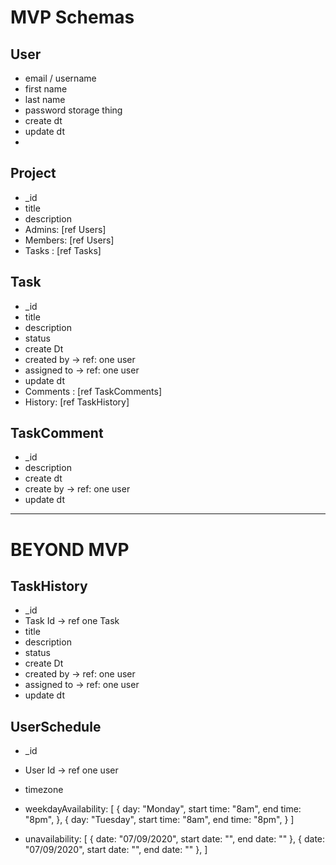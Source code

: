 # MVP Schemas
## User
* email / username
* first name
* last name
* password storage thing
* create dt
* update dt
* 


## Project
* _id
* title
* description
* Admins: [ref Users]
* Members: [ref Users]
* Tasks : [ref Tasks]



## Task
* _id
* title  
* description
* status
* create Dt
* created by -> ref: one user
* assigned to -> ref: one user
* update dt
* Comments : [ref TaskComments]
* History: [ref TaskHistory]


## TaskComment
* _id
* description
* create dt
* create by -> ref: one user
* update dt



----
# BEYOND MVP

## TaskHistory
* _id
* Task Id -> ref one Task
* title  
* description
* status
* create Dt
* created by -> ref: one user
* assigned to -> ref: one user
* update dt

## UserSchedule
* _id
* User Id -> ref one user
* timezone
* weekdayAvailability: [
    {
        day: "Monday",
        start time: "8am",
        end time: "8pm",
    },
    {
        day: "Tuesday",
        start time: "8am",
        end time: "8pm",
    }
]

* unavailability: [
    {
        date: "07/09/2020",
        start date: "",
        end date: "" 
    },
     {
        date: "07/09/2020",
        start date: "",
        end date: "" 
    },
]